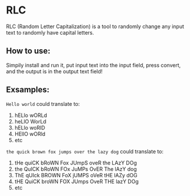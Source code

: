 # RLC
RLC (Random Letter Capitalization) is a tool to randomly change any input text to randomly have capital letters.

## How to use:
Simpily install <incert file name> and run it, put input text into the input field, press convert, and the output is in the output text field!

## Exsamples:
```Hello world``` could translate to:
1. hELlo wORLd
2. heLlO WorLd
3. hELlo woRlD
4. HEllO wORld
5. etc

```the quick brown fox jumps over the lazy dog``` could translate to:
1. tHe quiCK bRoWN Fox JUmpS oveR the LAzY DOg
2. the QuICK bRoWN FOx JuMPs OvER The lAzY dog
3. ThE qUIck BROWN FoX jUMPS oVeR tHE lAZy dOG
4. tHE QuiCK broWN FOX JUmps OveR THE lazY DOg
5. etc
